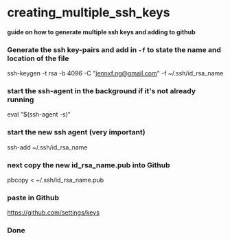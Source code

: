 # creating_multiple_ssh_keys
#### guide on how to generate multiple ssh keys and adding to github

 ### Generate the ssh key-pairs and add in `-f` to state the name and location of the file
 ssh-keygen -t rsa -b 4096 -C "jennxf.ng@gmail.com" -f ~/.ssh/id_rsa_name

### start the ssh-agent in the background if it's not already running
eval "$(ssh-agent -s)"

### start the new ssh agent (very important)
ssh-add ~/.ssh/id_rsa_name

### next copy the new id_rsa_name.pub into Github
pbcopy < ~/.ssh/id_rsa_name.pub 

### paste in Github
https://github.com/settings/keys

### Done
